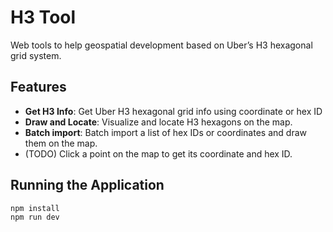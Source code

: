 # H3 Tool

Web tools to help geospatial development based on Uber’s H3 hexagonal grid system.

## Features

- **Get H3 Info**: Get Uber H3 hexagonal grid info using coordinate or hex ID
- **Draw and Locate**: Visualize and locate H3 hexagons on the map.
- **Batch import**: Batch import a list of hex IDs or coordinates and draw them on the map.
- (TODO) Click a point on the map to get its coordinate and hex ID.

## Running the Application

```bash
npm install
npm run dev
```